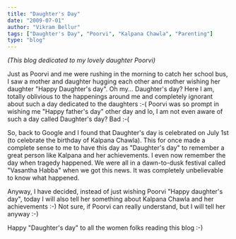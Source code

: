 ```yaml
---
title: "Daughter's Day"
date: "2009-07-01"
author: "Vikram Bellur"
tags: ["Daughter's Day", "Poorvi", "Kalpana Chawla", "Parenting"]
type: "blog"
---
```


*(This blog dedicated to my lovely daughter Poorvi)*

Just as Poorvi and me were rushing in the morning to catch her school bus, I saw a mother and daughter hugging each other and mother wishing her daughter "Happy Daughter's day". Oh my... Daughter's day? Here I am, totally oblivious to the happenings around me and completely ignorant about such a day dedicated to the daughters :-( Poorvi was so prompt in wishing me "Happy father's day" other day and lo, I am not even aware of such a day called Daughter's day? Bad :-(

So, back to Google and I found that Daughter's day is celebrated on July 1st (to celebrate the birthday of Kalpana Chawla). This for once made a complete sense to me to have this day as "Daughter's day" to remember a great person like Kalpana and her achievements. I even now remember the day when tragedy happened. We were all in a dawn-to-dusk festival called "Vasantha Habba" when we got this news. It was completely unbelievable to know what happened.

Anyway, I have decided, instead of just wishing Poorvi "Happy daughter's day", today I will also tell her something about Kalpana Chawla and her achievements :-) Not sure, if Poorvi can really understand, but I will tell her anyway :-)

Happy "Daughter's day" to all the women folks reading this blog :-)
